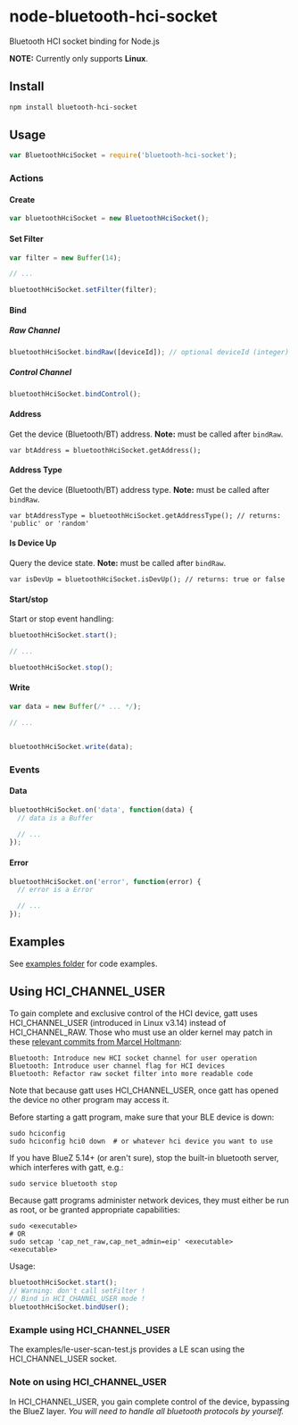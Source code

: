 # node-bluetooth-hci-socket

Bluetooth HCI socket binding for Node.js

__NOTE:__ Currently only supports __Linux__.

## Install

```sh
npm install bluetooth-hci-socket
```

## Usage

```javascript
var BluetoothHciSocket = require('bluetooth-hci-socket');
```

### Actions

#### Create

```javascript
var bluetoothHciSocket = new BluetoothHciSocket();
```

#### Set Filter

```javascript
var filter = new Buffer(14);

// ...

bluetoothHciSocket.setFilter(filter);
```

#### Bind

##### Raw Channel

```javascript
bluetoothHciSocket.bindRaw([deviceId]); // optional deviceId (integer)
```

##### Control Channel

```javascript
bluetoothHciSocket.bindControl();
```

#### Address

Get the device (Bluetooth/BT) address. __Note:__ must be called after ```bindRaw```.

```
var btAddress = bluetoothHciSocket.getAddress();
```

#### Address Type

Get the device (Bluetooth/BT) address type. __Note:__ must be called after ```bindRaw```.

```
var btAddressType = bluetoothHciSocket.getAddressType(); // returns: 'public' or 'random'
```

#### Is Device Up

Query the device state. __Note:__ must be called after ```bindRaw```.

```
var isDevUp = bluetoothHciSocket.isDevUp(); // returns: true or false
```

#### Start/stop

Start or stop event handling:

```javascript
bluetoothHciSocket.start();

// ...

bluetoothHciSocket.stop();
```

#### Write

```javascript
var data = new Buffer(/* ... */);

// ...


bluetoothHciSocket.write(data);
```

### Events

#### Data

```javascript
bluetoothHciSocket.on('data', function(data) {
  // data is a Buffer

  // ...
});
```

#### Error

```javascript
bluetoothHciSocket.on('error', function(error) {
  // error is a Error

  // ...
});
```

## Examples

See [examples folder](https://github.com/sandeepmistry/node-bluetooth-hci-socket/blob/master/examples) for code examples.


## Using HCI_CHANNEL_USER

To gain complete and exclusive control of the HCI device, gatt uses
HCI_CHANNEL_USER (introduced in Linux v3.14) instead of HCI_CHANNEL_RAW.
Those who must use an older kernel may patch in these [relevant commits
from Marcel Holtmann](http://www.spinics.net/lists/linux-bluetooth/msg37345.html):

    Bluetooth: Introduce new HCI socket channel for user operation
    Bluetooth: Introduce user channel flag for HCI devices
    Bluetooth: Refactor raw socket filter into more readable code

Note that because gatt uses HCI_CHANNEL_USER, once gatt has opened the
device no other program may access it.

Before starting a gatt program, make sure that your BLE device is down:

    sudo hciconfig
    sudo hciconfig hci0 down  # or whatever hci device you want to use

If you have BlueZ 5.14+ (or aren't sure), stop the built-in
bluetooth server, which interferes with gatt, e.g.:

    sudo service bluetooth stop

Because gatt programs administer network devices, they must
either be run as root, or be granted appropriate capabilities:

    sudo <executable>
    # OR
    sudo setcap 'cap_net_raw,cap_net_admin=eip' <executable>
    <executable>

Usage: 

```javascript
bluetoothHciSocket.start();
// Warning: don't call setFilter !
// Bind in HCI_CHANNEL_USER mode !
bluetoothHciSocket.bindUser();
```

### Example using HCI_CHANNEL_USER

The examples/le-user-scan-test.js provides a LE scan using the HCI_CHANNEL_USER socket.

### Note on using HCI_CHANNEL_USER

In HCI_CHANNEL_USER, you gain complete control of the device, bypassing the BlueZ layer. *You will need to handle all bluetooth protocols by yourself.*
